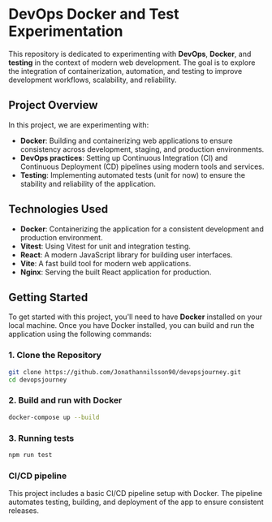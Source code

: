 # DevOps Docker and Test Experimentation

This repository is dedicated to experimenting with **DevOps**, **Docker**, and **testing** in the context of modern web development. The goal is to explore the integration of containerization, automation, and testing to improve development workflows, scalability, and reliability.

## Project Overview

In this project, we are experimenting with:
- **Docker**: Building and containerizing web applications to ensure consistency across development, staging, and production environments.
- **DevOps practices**: Setting up Continuous Integration (CI) and Continuous Deployment (CD) pipelines using modern tools and services.
- **Testing**: Implementing automated tests (unit for now) to ensure the stability and reliability of the application.

## Technologies Used

- **Docker**: Containerizing the application for a consistent development and production environment.
- **Vitest**: Using Vitest for unit and integration testing.
- **React**: A modern JavaScript library for building user interfaces.
- **Vite**: A fast build tool for modern web applications.
- **Nginx**: Serving the built React application for production.

## Getting Started

To get started with this project, you'll need to have **Docker** installed on your local machine. Once you have Docker installed, you can build and run the application using the following commands:

### 1. Clone the Repository

```bash
git clone https://github.com/Jonathannilsson90/devopsjourney.git
cd devopsjourney
```

### 2. Build and run with Docker

```bash
docker-compose up --build
```

### 3. Running tests

```bash
npm run test
```

### CI/CD pipeline
This project includes a basic CI/CD pipeline setup with Docker. The pipeline automates testing, building, and deployment of the app to ensure consistent releases.
